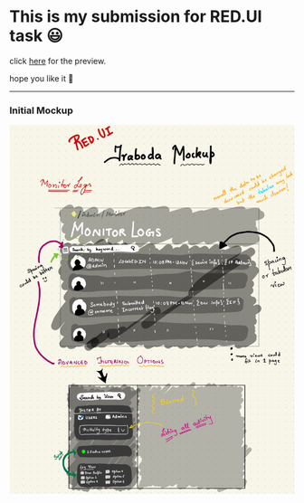 # This is my submission for RED.UI task 😃

click [here](https://www.figma.com/proto/60MjpcXRfcIgFvYjLBINHC/Untitled?node-id=3%3A4&scaling=scale-down&page-id=0%3A1) for the preview.

hope you like it 🙂
_______________
### Initial Mockup
<img src="ui_task_1.jpeg">
